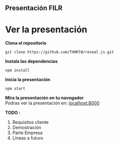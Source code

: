 ## Presentación FILR

# Ver la presentación

**Clona el repositorio**
```
git clone https://github.com/TH0RlN/reveal.js.git
```

**Instala las dependencias**
```
npm install
```

**Inicia la presentación**
```
npm start
```

**Mira la presentación en tu navegador**  
Podras ver la presentación en: [localhost:8000](http://localhost:8000)

**TODO :**  
1. Requisitos cliente  
2. Demostración  
3. Parte Empresa  
4. Líneas a futuro
